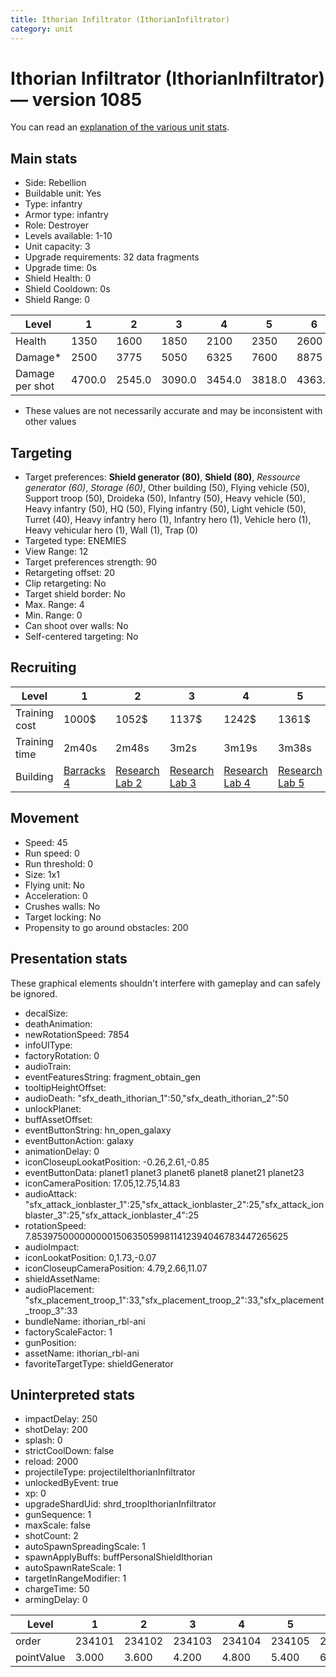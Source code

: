```yaml
---
title: Ithorian Infiltrator (IthorianInfiltrator)
category: unit
---
```


# Ithorian Infiltrator (IthorianInfiltrator) — version 1085

You can read an [explanation  of the various unit stats](unitexplained.md).

## Main stats

  * Side: Rebellion
  * Buildable unit: Yes
  * Type: infantry
  * Armor type: infantry
  * Role: Destroyer
  * Levels available: 1-10
  * Unit capacity: 3
  * Upgrade requirements: 32 data fragments
  * Upgrade time: 0s
  * Shield Health: 0
  * Shield Cooldown: 0s
  * Shield Range: 0

|Level          |1     |2     |3     |4     |5     |6     |7     |8     |9     |10    |
|---------------|------|------|------|------|------|------|------|------|------|------|
|Health         |1350  |1600  |1850  |2100  |2350  |2600  |2850  |3100  |3350  |3600  |
|Damage*        |2500  |3775  |5050  |6325  |7600  |8875  |10150 |11425 |12700 |13975 |
|Damage per shot|4700.0|2545.0|3090.0|3454.0|3818.0|4363.0|4909.0|5272.0|5636.0|6545.0|

* These values are not necessarily accurate and may be inconsistent with other values

## Targeting

  * Target preferences: **Shield generator (80)**, **Shield (80)**, _Ressource generator (60)_, _Storage (60)_, Other building (50), Flying vehicle (50), Support troop (50), Droideka (50), Infantry (50), Heavy vehicle (50), Heavy infantry (50), HQ (50), Flying infantry (50), Light vehicle (50), Turret (40), Heavy infantry hero (1), Infantry hero (1), Vehicle hero (1), Heavy vehicular hero (1), Wall (1), Trap (0)
  * Targeted type: ENEMIES
  * View Range: 12
  * Target preferences strength: 90
  * Retargeting offset: 20
  * Clip retargeting: No
  * Target shield border: No
  * Max. Range: 4
  * Min. Range: 0
  * Can shoot over walls: No
  * Self-centered targeting: No

## Recruiting

|Level        |1                               |2                                     |3                                     |4                                     |5                                     |6                                     |7                                     |8                                     |9                                     |10                                     |
|-------------|--------------------------------|--------------------------------------|--------------------------------------|--------------------------------------|--------------------------------------|--------------------------------------|--------------------------------------|--------------------------------------|--------------------------------------|---------------------------------------|
|Training cost|1000$                           |1052$                                 |1137$                                 |1242$                                 |1361$                                 |1494$                                 |1638$                                 |1791$                                 |1954$                                 |2125$                                  |
|Training time|2m40s                           |2m48s                                 |3m2s                                  |3m19s                                 |3m38s                                 |3m59s                                 |4m22s                                 |4m47s                                 |5m13s                                 |5m40s                                  |
|Building     |[Barracks 4](rebelBarracks.html)|[Research Lab 2](rebelOffenseLab.html)|[Research Lab 3](rebelOffenseLab.html)|[Research Lab 4](rebelOffenseLab.html)|[Research Lab 5](rebelOffenseLab.html)|[Research Lab 6](rebelOffenseLab.html)|[Research Lab 7](rebelOffenseLab.html)|[Research Lab 8](rebelOffenseLab.html)|[Research Lab 9](rebelOffenseLab.html)|[Research Lab 10](rebelOffenseLab.html)|

## Movement

  * Speed: 45
  * Run speed: 0
  * Run threshold: 0
  * Size: 1x1
  * Flying unit: No
  * Acceleration: 0
  * Crushes walls: No
  * Target locking: No
  * Propensity to go around obstacles: 200

## Presentation stats

These graphical elements shouldn't interfere with gameplay and can safely be ignored.

  * decalSize: 
  * deathAnimation: 
  * newRotationSpeed: 7854
  * infoUIType: 
  * factoryRotation: 0
  * audioTrain: 
  * eventFeaturesString: fragment_obtain_gen
  * tooltipHeightOffset: 
  * audioDeath: "sfx_death_ithorian_1":50,"sfx_death_ithorian_2":50
  * unlockPlanet: 
  * buffAssetOffset: 
  * eventButtonString: hn_open_galaxy
  * eventButtonAction: galaxy
  * animationDelay: 0
  * iconCloseupLookatPosition: -0.26,2.61,-0.85
  * eventButtonData: planet1 planet3 planet6 planet8 planet21 planet23
  * iconCameraPosition: 17.05,12.75,14.83
  * audioAttack: "sfx_attack_ionblaster_1":25,"sfx_attack_ionblaster_2":25,"sfx_attack_ionblaster_3":25,"sfx_attack_ionblaster_4":25
  * rotationSpeed: 7.8539750000000001506350599811412394046783447265625
  * audioImpact: 
  * iconLookatPosition: 0,1.73,-0.07
  * iconCloseupCameraPosition: 4.79,2.66,11.07
  * shieldAssetName: 
  * audioPlacement: "sfx_placement_troop_1":33,"sfx_placement_troop_2":33,"sfx_placement_troop_3":33
  * bundleName: ithorian_rbl-ani
  * factoryScaleFactor: 1
  * gunPosition: 
  * assetName: ithorian_rbl-ani
  * favoriteTargetType: shieldGenerator

## Uninterpreted stats

  * impactDelay: 250
  * shotDelay: 200
  * splash: 0
  * strictCoolDown: false
  * reload: 2000
  * projectileType: projectileIthorianInfiltrator
  * unlockedByEvent: true
  * xp: 0
  * upgradeShardUid: shrd_troopIthorianInfiltrator
  * gunSequence: 1
  * maxScale: false
  * shotCount: 2
  * autoSpawnSpreadingScale: 1
  * spawnApplyBuffs: buffPersonalShieldIthorian
  * autoSpawnRateScale: 1
  * targetInRangeModifier: 1
  * chargeTime: 50
  * armingDelay: 0

|Level     |1     |2     |3     |4     |5     |6     |7     |8     |9     |10    |
|----------|------|------|------|------|------|------|------|------|------|------|
|order     |234101|234102|234103|234104|234105|234106|234107|234108|234109|234110|
|pointValue|3.000 |3.600 |4.200 |4.800 |5.400 |6.000 |6.600 |7.200 |7.800 |9.000 |

